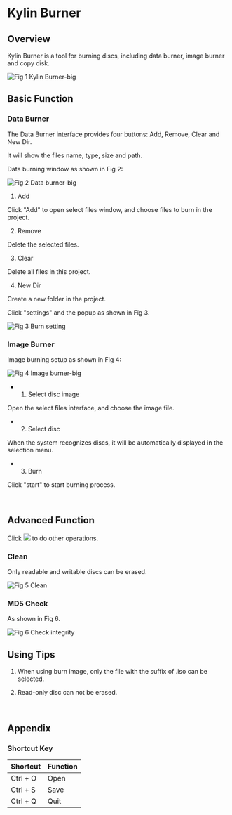 # Kylin Burner
## Overview
Kylin Burner is a tool for burning discs, including data burner, image burner and copy disk.

![Fig 1 Kylin Burner-big](image/1.png)
<br>

## Basic Function
### Data Burner
The Data Burner interface provides four buttons: Add, Remove, Clear and New Dir.

It will show the files name, type, size and path. 

Data burning window as shown in Fig 2:

![Fig 2 Data burner-big](image/2.png)

1) Add

Click "Add" to open select files window, and choose files to burn in the project.

2) Remove

Delete the selected files.

3) Clear

Delete all files in this project.

4) New Dir

Create a new folder in the project.

Click "settings" and the popup as shown in Fig 3.

![Fig 3 Burn setting](image/3.png)

### Image Burner
Image burning setup as shown in Fig 4:

![Fig 4 Image burner-big](image/4.png)

- 1) Select disc image 

Open the select files interface, and choose the image file.

- 2) Select disc 

When the system recognizes discs, it will be automatically displayed in the selection menu.

- 3) Burn

Click "start" to start burning process.

<br>

## Advanced Function
Click ![](image/icon1.png) to do other operations.

### Clean
Only readable and writable discs can be erased.

![Fig 5 Clean](image/5.png)

### MD5 Check
As shown in Fig 6.

![Fig 6 Check integrity](image/6.png)
<br>

## Using Tips
1) When using burn image, only the file with the suffix of .iso can be selected.

2) Read-only disc can not be erased.

<br>

## Appendix
### Shortcut Key

| Shortcut | Function |
| :------------ | :------------ | 
| Ctrl + O| Open |
| Ctrl + S| Save |
| Ctrl + Q| Quit |

